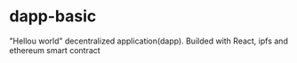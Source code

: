 # dapp-basic

"Hellou world" decentralized application(dapp). Builded with React, ipfs and ethereum smart contract
